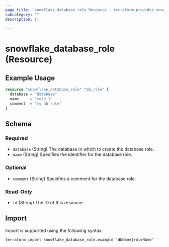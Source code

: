 ```yaml
---
page_title: "snowflake_database_role Resource - terraform-provider-snowflake"
subcategory: ""
description: |-
  
---
```


# snowflake_database_role (Resource)



## Example Usage

```terraform
resource "snowflake_database_role" "db_role" {
  database = "database"
  name     = "role_1"
  comment  = "my db role"
}
```

<!-- schema generated by tfplugindocs -->
## Schema

### Required

- `database` (String) The database in which to create the database role.
- `name` (String) Specifies the identifier for the database role.

### Optional

- `comment` (String) Specifies a comment for the database role.

### Read-Only

- `id` (String) The ID of this resource.

## Import

Import is supported using the following syntax:

```shell
terraform import snowflake_database_role.example 'dbName|roleName'
```
